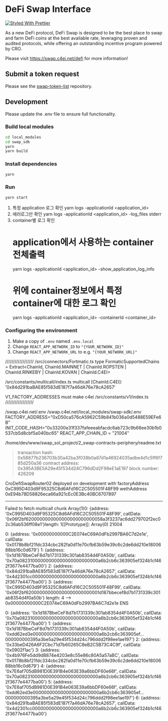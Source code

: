 # DeFi Swap Interface

[![Styled With Prettier](https://img.shields.io/badge/code_style-prettier-ff69b4.svg)](https://prettier.io/)

As a new DeFi protocol, DeFi Swap is designed to be the best place to swap and farm DeFi coins at the best available rate, leveraging proven and audited protocols, while offering an outstanding incentive program powered by CRO.

Please visit https://swap.c4ei.net/defi for more information!

## Submit a token request

Please see the [swap-token-list](https://github.com/crypto-com/swap-token-list) repository.

## Development

Please update the .env file to ensure full functionality.

### Build local modules

```bash
cd local_modules
cd swap_sdk
yarn
yarn build
```

### Install dependencies

```bash
yarn
```

### Run

```bash
yarn start
```
 

1. 특정 application 로그 확인
   yarn logs -applicationId <application_id>
2. 에러로그만 확인
   yarn logs -applicationId <application_id> -log_files stderr
3. container별 로그 확인
   # application에서 사용하는 container 전체출력
   yarn logs -applicationId <application_id> -show_application_log_info
   # 위에 container정보에서 특정 container에 대한 로그 확인
   yarn logs -applicationId <application_id> -containerId <container_id>

### Configuring the environment

1. Make a copy of `.env` named `.env.local`
2. Change `REACT_APP_NETWORK_ID` to `"{YOUR_NETWORK_ID}"`
3. Change `REACT_APP_NETWORK_URL` to e.g. `"{YOUR_NETWORK_URL}"` 



//////////////////
/src/connectors/Fortmatic.ts
type FormaticSupportedChains = Extract<ChainId, ChainId.MAINNET | ChainId.ROPSTEN | ChainId.RINKEBY | ChainId.KOVAN | ChainId.C4EI>

/src/constants/multicall/index.ts
multicall [ChainId.C4EI]: '0x84d291baBAE85f583dE187f7a46dA76e78cA2657'

V1_FACTORY_ADDRESSES must make c4ei 
/src/constants/v1/index.ts
//////////////////

/swap.c4ei.net/.env
/swap.c4ei.net/local_modules/swap-sdk/.env
FACTORY_ADDRESS="0xD50ca576cA5962C59b841b036a0d5488E59EFe6B"
INIT_CODE_HASH="0x33200e31f337fafeeeabfacdc6ab723c9b68ee30b1b0537cb5d8cbf5a040bc65"
REACT_APP_CHAIN_ID = "21004"


/home/dev/www/swap_sol_project/2_swap-contracts-periphery/readme.txt
   > transaction hash:    0x58877b236703b30a42ba3f038b0a87d1a46924035adbe4d1c5ff6f785d250a36
   > contract address:    0x395A3BE5A29e45f534d24C796dDd2F98eE1aE197
   > block number:        426209

CroDefiSwapRouter02 deployed on development with 
factoryAddress 0xC995D403d9F95325C8d6AFd16C2C505501F48F99
wethAddress 0xE94b78D58826eca66a921cEc0E3Bc40BC6707897



---------------------------------------------------------
Failed to fetch multicall chunk Array(1)0: {address: '0xC995D403d9F95325C8d6AFd16C2C505501F48F99', callData: '0x06f2bf6200000000000000000000000058a3f3237ac6dd279702f2ec02c36ab536ff08e1'}length: 1[[Prototype]]: Array(0) 21004 

0: {address: '0x00000000000C2E074eC69A0dFb2997BA6C7d2e1e', callData: '0x0178b8bf21fdc334cbc282fa0d11e70cfb63b59e39c6c2de6dd210e1800688bb16c0d679'}
1: {address: '0x1d187BbeCeF8d7b1731339c301ab8354d4F0A50b', callData: '0x70a08231000000000000000000000000a6b2cb6c363905ef324b1cf462f3677e4477ba00'}
2: {address: '0x84d291baBAE85f583dE187f7a46dA76e78cA2657', callData: '0x4d2301cc000000000000000000000000a6b2cb6c363905ef324b1cf462f3677e4477ba00'}
3: {address: '0xC995D403d9F95325C8d6AFd16C2C505501F48F99', callData: '0x06f2bf620000000000000000000000001d187bbecef8d7b1731339c301ab8354d4f0a50b'}
length: 4
--> 0x00000000000C2E074eC69A0dFb2997BA6C7d2e1e  ENS

0: {address: '0x1d187BbeCeF8d7b1731339c301ab8354d4F0A50b', callData: '0x70a08231000000000000000000000000a6b2cb6c363905ef324b1cf462f3677e4477ba00'}
1: {address: '0x1d187BbeCeF8d7b1731339c301ab8354d4F0A50b', callData: '0xdd62ed3e000000000000000000000000a6b2cb6c363905ef…000000000395a3be5a29e45f534d24c796ddd2f98ee1ae197'}
2: {address: '0x33beD426A6F2Cbc71d7b60265C8eB2C5B73C4C9f', callData: '0x0902f1ac'}
3: {address: '0x4b976Fe5dd9dB874e4203e8c55e86c80A5a57aBC', callData: '0x0178b8bf21fdc334cbc282fa0d11e70cfb63b59e39c6c2de6dd210e1800688bb16c0d679'}
4: {address: '0x7E6af705dB981D0E391B4e063E39a6bbDF60e66f', callData: '0x70a08231000000000000000000000000a6b2cb6c363905ef324b1cf462f3677e4477ba00'}
5: {address: '0x7E6af705dB981D0E391B4e063E39a6bbDF60e66f', callData: '0xdd62ed3e000000000000000000000000a6b2cb6c363905ef…000000000395a3be5a29e45f534d24c796ddd2f98ee1ae197'}
6: {address: '0x84d291baBAE85f583dE187f7a46dA76e78cA2657', callData: '0x4d2301cc000000000000000000000000a6b2cb6c363905ef324b1cf462f3677e4477ba00'}

